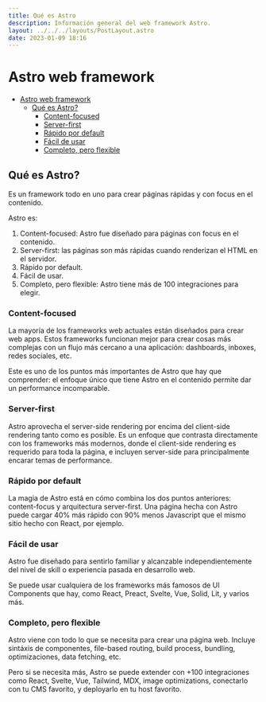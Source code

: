 ```yaml
---
title: Qué es Astro
description: Información general del web framework Astro.
layout: ../../../layouts/PostLayout.astro
date: 2023-01-09 18:16
---
```


# Astro web framework

<!--toc:start-->
- [Astro web framework](#astro-web-framework)
  - [Qué es Astro?](#qué-es-astro)
    - [Content-focused](#content-focused)
    - [Server-first](#server-first)
    - [Rápido por default](#rápido-por-default)
    - [Fácil de usar](#fácil-de-usar)
    - [Completo, pero flexible](#completo-pero-flexible)
<!--toc:end-->

## Qué es Astro?

Es un framework todo en uno para crear páginas rápidas y con focus en el contenido.

Astro es:

1. Content-focused: Astro fue diseñado para páginas con focus en el contenido.
2. Server-first: las páginas son más rápidas cuando renderizan el HTML en el servidor.
3. Rápido por default.
4. Fácil de usar.
5. Completo, pero flexible: Astro tiene más de 100 integraciones para elegir.

### Content-focused

La mayoría de los frameworks web actuales están diseñados para crear web apps.
Estos frameworks funcionan mejor para crear cosas más complejas con un flujo más
cercano a una aplicación: dashboards, inboxes, redes sociales, etc.

Este es uno de los puntos más importantes de Astro que hay que comprender:
el enfoque único que tiene Astro en el contenido permite dar un performance
incomparable.

### Server-first

Astro aprovecha el server-side rendering por encima del client-side rendering tanto
como es posible. Es un enfoque que contrasta directamente con los frameworks más
modernos, donde el client-side rendering es requerido para toda la página,
e incluyen server-side para principalmente encarar temas de performance.

### Rápido por default

La magia de Astro está en cómo combina los dos puntos anteriores: content-focus
y arquitectura server-first. Una página hecha con Astro puede cargar 40% más rápido
con 90% menos Javascript que el mismo sitio hecho con React, por ejemplo.

### Fácil de usar

Astro fue diseñado para sentirlo familiar y alcanzable independientemente
del nivel de skill o experiencia pasada en desarrollo web.

Se puede usar cualquiera de los frameworks más famosos de UI Components que hay,
como React, Preact, Svelte, Vue, Solid, Lit, y varios más.

### Completo, pero flexible

Astro viene con todo lo que se necesita para crear una página web.
Incluye sintáxis de componentes, file-based routing, build process, bundling,
optimizaciones, data fetching, etc.

Pero si se necesita más, Astro se puede extender con +100 integraciones como
React, Svelte, Vue, Tailwind, MDX, image optimizations, conectarlo con tu CMS favorito,
y deployarlo en tu host favorito.
